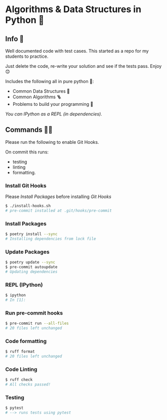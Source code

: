 # Algorithms & Data Structures in Python 🐍

## Info 🔎

Well documented code with test cases. This started as a repo for my students to practice.

Just delete the code, re-write your solution and see if the tests pass. Enjoy 😊

Includes the following all in pure python 🐍:

- Common Data Structures 🧬
- Common Algorithms 🪜
- Problems to build your programming 💪

*You can IPython as a REPL (in dependencies).*

## Commands 🏃‍♂️

Please run the following to enable Git Hooks.

On commit this runs:

- testing
- linting
- formatting.

### Install Git Hooks

Please *Install Packages* before installing *Git Hooks*

```bash
$ ./install-hooks.sh
# pre-commit installed at .git/hooks/pre-commit
```

### Install Packages

```bash
$ poetry install --sync
# Installing dependencies from lock file
```

### Update Packages

```bash
$ poetry update --sync
$ pre-commit autoupdate
# Updating dependencies
```

### REPL (IPython)

```bash
$ ipython
# In [1]:
```

### Run pre-commit hooks

```bash
$ pre-commit run --all-files
# 20 files left unchanged
```

### Code formatting

```bash
$ ruff format
# 20 files left unchanged
```

### Code Linting

```bash
$ ruff check
# All checks passed!
```

### Testing

```bash
$ pytest
# --> runs tests using pytest
```
